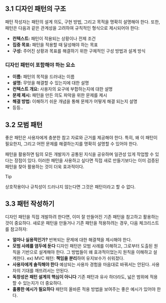 ## 3.1 디자인 패턴의 구조
패턴 작성자는 패턴의 설계 의도, 구현 방법, 그리고 목적을 명확히 설명해야 한다.
또한, 패턴은 다음과 같은 관계성을 고려하여 규칙적인 형식으로 제시되어야 한다:

- **컨텍스트:**
  패턴이 적용되는 상황이나 전제 조건
- **집중 목표:**
  패턴을 적용할 때 달성해야 하는 목표
- **구성:**
  주어진 상황과 목표를 해결하기 위한 구체적인 구성 방법과 설계 방식

### 디자인 패턴이 포함해야 하는 요소
- **이름:** 패턴의 목적을 드러내는 이름
- **설명:** 무엇을 해결할 수 있는지에 대한 설명
- **컨텍스트 개요:** 사용자의 요구에 부합하는지에 대한 설명
- **문제 제시:** 패턴을 만든 의도 파악을 위한 문제를 제시
- **해결 방법:** 이해하기 쉬운 개념을 통해 문제가 어떻게 해결 되는지 설명
- 등등..

## 3.2 모범 패턴
좋은 패턴은 사용자에게 충분한 참고 자료와 근거를 제공해야 한다.
특히, 왜 이 패턴이 필요한지, 그리고 어떤 문제를 해결하는지를 명확히 설명할 수 있어야 한다.

패턴을 활용하면 팀의 모든 개발자가 공통된 지식을 공유하며 일관성 있게 작업할 수 있다는 장점이 있다.
이러한 패턴을 사용하고 싶다면 직접 새로 만들기보다는 이미 검증된 패턴을 찾아 활용하는 것이 더욱 효과적이다.

> [!Tip]
> 상호작용이나 규칙성이 드러나지 않는다면 그것은 패턴이라고 할 수 없다.

## 3.3 패턴 작성하기
디자인 패턴을 직접 개발하려 한다면, 이미 잘 만들어진 기존 패턴을 참고하고 활용하는 것이 중요하다.
새로운 패턴을 만들거나 기존 패턴을 적용하려는 경우, 다음 체크리스트를 참고하자:

- **얼마나 실용적인가?**
  반복되는 문제에 대한 해결책을 제시해야 한다.
- **모범 사례를 염두에 둔다**
  디자인 패턴은 모범 사례를 이해하고, 그로부터 도출된 원칙을 기반으로 설계해야 한다.
  그 방법들이 왜 효과적이었는지 원칙을 이해하고 설계한다.
  ex) MVC 패턴: **책임을 분리**하여 유지보수가 쉬워졌다.
- **사용자에게 솔직해야 한다**
  예상되는 사용자 경험을 마음대로 바꿔서는 안된다. 사용자의 기대를 깨뜨려서는 안된다.
- **독창성은 패턴 설계의 핵심이 아니다**
  기존 패턴과 유사 하더라도, 넓은 범위에 적용할 수 있는지가 더 중요하다.
- **훌륭한 예시가 필요하다**
  패턴의 올바른 적용 방법을 보여주는 좋은 예시가 있어야 한다.

